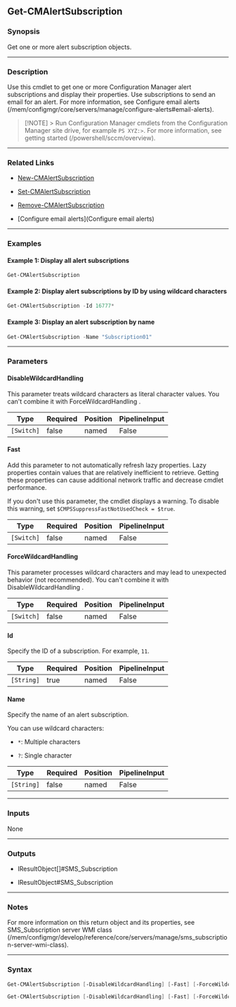 Get-CMAlertSubscription
-----------------------




### Synopsis
Get one or more alert subscription objects.



---


### Description

Use this cmdlet to get one or more Configuration Manager alert subscriptions and display their properties. Use subscriptions to send an email for an alert. For more information, see Configure email alerts (/mem/configmgr/core/servers/manage/configure-alerts#email-alerts).



> [!NOTE] > Run Configuration Manager cmdlets from the Configuration Manager site drive, for example `PS XYZ:>`. For more information, see getting started (/powershell/sccm/overview).



---


### Related Links
* [New-CMAlertSubscription](New-CMAlertSubscription)



* [Set-CMAlertSubscription](Set-CMAlertSubscription)



* [Remove-CMAlertSubscription](Remove-CMAlertSubscription)



* [Configure email alerts](Configure email alerts)





---


### Examples
#### Example 1: Display all alert subscriptions
```PowerShell
Get-CMAlertSubscription
```

#### Example 2: Display alert subscriptions by ID by using wildcard characters
```PowerShell
Get-CMAlertSubscription -Id 16777*
```

#### Example 3: Display an alert subscription by name
```PowerShell
Get-CMAlertSubscription -Name "Subscription01"
```



---


### Parameters
#### **DisableWildcardHandling**

This parameter treats wildcard characters as literal character values. You can't combine it with ForceWildcardHandling .






|Type      |Required|Position|PipelineInput|
|----------|--------|--------|-------------|
|`[Switch]`|false   |named   |False        |



#### **Fast**

Add this parameter to not automatically refresh lazy properties. Lazy properties contain values that are relatively inefficient to retrieve. Getting these properties can cause additional network traffic and decrease cmdlet performance.


If you don't use this parameter, the cmdlet displays a warning. To disable this warning, set `$CMPSSuppressFastNotUsedCheck = $true`.






|Type      |Required|Position|PipelineInput|
|----------|--------|--------|-------------|
|`[Switch]`|false   |named   |False        |



#### **ForceWildcardHandling**

This parameter processes wildcard characters and may lead to unexpected behavior (not recommended). You can't combine it with DisableWildcardHandling .






|Type      |Required|Position|PipelineInput|
|----------|--------|--------|-------------|
|`[Switch]`|false   |named   |False        |



#### **Id**

Specify the ID of a subscription. For example, `11`.






|Type      |Required|Position|PipelineInput|
|----------|--------|--------|-------------|
|`[String]`|true    |named   |False        |



#### **Name**

Specify the name of an alert subscription.


You can use wildcard characters:


* `*`: Multiple characters


* `?`: Single character






|Type      |Required|Position|PipelineInput|
|----------|--------|--------|-------------|
|`[String]`|false   |named   |False        |





---


### Inputs
None





---


### Outputs
* IResultObject[]#SMS_Subscription


* IResultObject#SMS_Subscription






---


### Notes
For more information on this return object and its properties, see SMS_Subscription server WMI class (/mem/configmgr/develop/reference/core/servers/manage/sms_subscription-server-wmi-class).



---


### Syntax
```PowerShell
Get-CMAlertSubscription [-DisableWildcardHandling] [-Fast] [-ForceWildcardHandling] -Id <String> [<CommonParameters>]
```
```PowerShell
Get-CMAlertSubscription [-DisableWildcardHandling] [-Fast] [-ForceWildcardHandling] [-Name <String>] [<CommonParameters>]
```
